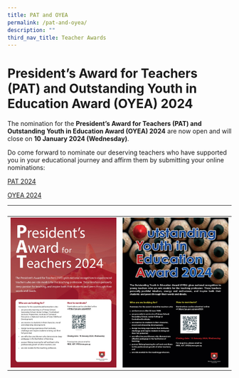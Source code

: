 ```yaml
---
title: PAT and OYEA
permalink: /pat-and-oyea/
description: ""
third_nav_title: Teacher Awards
---
```

# **President’s Award for Teachers (PAT) and Outstanding Youth in Education Award (OYEA) 2024**

The nomination for the **President’s Award for Teachers (PAT) and** **Outstanding Youth in Education Award (OYEA) 2024** are now open and will close on **10 January 2024 (Wednesday)**.

Do come forward to nominate our deserving teachers who have supported you in your educational journey and affirm them by submitting your online nominations:

[PAT 2024](https://go.gov.sg/pat2024)

[OYEA 2024](https://go.gov.sg/oyea2024)

|   |   |
|---|---|
|![](/images/2024%20pat%20poster.jpeg)|![](/images/2024%20oyea%20poster.jpeg)|